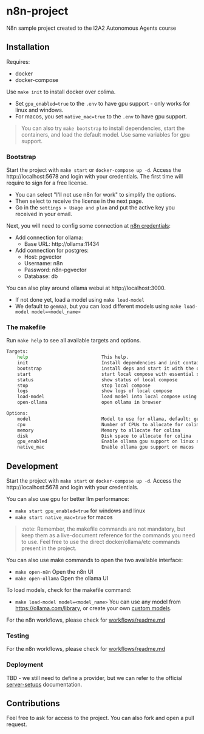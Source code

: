 # n8n-project
N8n sample project created to the I2A2 Autonomous Agents course

## Installation

Requires:
* docker
* docker-compose

Use `make init` to install docker over colima.
* Set `gpu_enabled=true` to the `.env` to have gpu support - only works for linux and windows.
* For macos, you set `native_mac=true` to the `.env` to have gpu support.

> You can also try `make bootstrap` to install dependencies, start the containers, and load the default model.
> Use same variables for gpu support.

### Bootstrap

Start the project with `make start` or `docker-compose up -d`.
Access the http://localhost:5678 and login with your credentials.
The first time will require to sign for a free license.
* You can select "I'll not use n8n for work" to simplify the options.
* Then select to receive the license in the next page.
* Go in the `settings > Usage and plan` and put the active key you received in your email.

Next, you will need to config some connection at [n8n credentials]:
* Add connection for ollama:
    * Base URL: http://ollama:11434
* Add connection for postgres:
    * Host: pgvector
    * Username: n8n
    * Password: n8n-pgvector
    * Database: db

You can also play around ollama webui at http://localhost:3000.
* If not done yet, load a model using `make load-model`
* We default to `gemma3`, but you can load different models using `make load-model model=<model_name>`

### The makefile

Run `make help` to see all available targets and options.

```bash
Targets:
	help                           This help.
	init                           Install dependencies and init container provider
	bootstrap                      install deps and start it with the default model
	start                          start local compose with essential services
	status                         show status of local compose
	stop                           stop local compose
	logs                           show logs of local compose
	load-model                     load model into local compose using model=<model> options, check https://ollama.com/library
	open-ollama                    open ollama in browser

Options:
	model                          Model to use for ollama, default: gemma3 (light); others: mistral, deepseek-r1 (big), llama4 (huge)
	cpu                            Number of CPUs to allocate for colima
	memory                         Memory to allocate for colima
	disk                           Disk space to allocate for colima
	gpu_enabled                    Enable ollama gpu support on linux and windows
	native_mac                     Enable ollama gpu support on macos
```

## Development

Start the project with `make start` or `docker-compose up -d`.
Access the http://localhost:5678 and login with your credentials.

You can also use gpu for better llm performance:
* `make start gpu_enabled=true` for windows and linux
* `make start native_mac=true` for macos

> :note: Remember, the makefile commands are not mandatory, but keep them as a live-document reference for the commands you need to use.
> Feel free to use the direct docker/ollama/etc commands present in the project.

You can also use make commands to open the two available interface:
* `make open-n8n` Open the n8n UI
* `make open-ollama` Open the ollama UI

To load models, check for the makefile command:
* `make load-model model=<model_name>` You can use any model from https://ollama.com/library, or create your own [custom models].

For the n8n workflows, please check for [workflows/readme.md](workflows/readme.md)

### Testing

For the n8n workflows, please check for [workflows/readme.md](workflows/readme.md)

### Deployment

TBD - we still need to define a provider, but we can refer to the official [server-setups] documentation.

## Contributions
Feel free to ask for access to the project.
You can also fork and open a pull request.

<!-- links
I.E. [my text example][server-setups] or [server-setups] directly will link with:
[server-setups]: https://my-external-link.com
-->
[server-setups]: https://docs.n8n.io/hosting/installation/server-setups/
[n8n credentials]: http://localhost:5678/home/credentials
[custom models]: https://collabnix.com/setting-up-ollama-models-with-docker-compose-a-step-by-step-guide/#Creating_a_Custom_Modelfile
